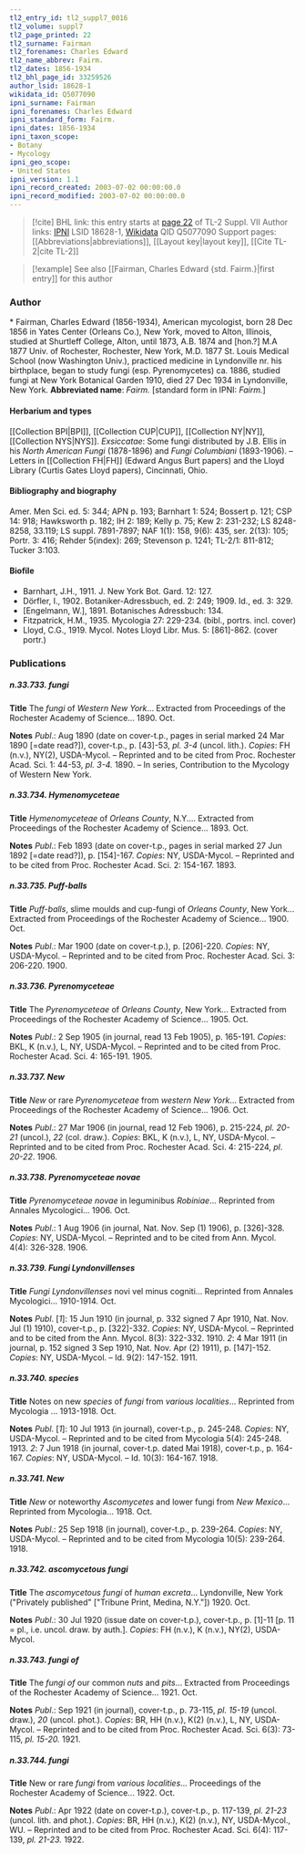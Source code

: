 ```yaml
---
tl2_entry_id: tl2_suppl7_0016
tl2_volume: suppl7
tl2_page_printed: 22
tl2_surname: Fairman
tl2_forenames: Charles Edward
tl2_name_abbrev: Fairm.
tl2_dates: 1856-1934
tl2_bhl_page_id: 33259526
author_lsid: 18628-1
wikidata_id: Q5077090
ipni_surname: Fairman
ipni_forenames: Charles Edward
ipni_standard_form: Fairm.
ipni_dates: 1856-1934
ipni_taxon_scope: 
- Botany
- Mycology
ipni_geo_scope: 
- United States
ipni_version: 1.1
ipni_record_created: 2003-07-02 00:00:00.0
ipni_record_modified: 2003-07-02 00:00:00.0
---
```


> [!cite] BHL link: this entry starts at [page 22](https://www.biodiversitylibrary.org/page/33259526) of TL-2 Suppl. VII
> Author links: [IPNI](https://www.ipni.org/a/18628-1) LSID 18628-1, [Wikidata](https://www.wikidata.org/wiki/Q5077090) QID Q5077090
> Support pages: [[Abbreviations|abbreviations]], [[Layout key|layout key]], [[Cite TL-2|cite TL-2]]

> [!example] See also [[Fairman, Charles Edward {std. Fairm.}|first entry]] for this author

### Author

\* Fairman, Charles Edward (1856-1934), American mycologist, born 28 Dec 1856 in Yates Center (Orleans Co.), New York, moved to Alton, Illinois, studied at Shurtleff College, Alton, until 1873, A.B. 1874 and \[hon.?\] M.A 1877 Univ. of Rochester, Rochester, New York, M.D. 1877 St. Louis Medical School (now Washington Univ.), practiced medicine in Lyndonville nr. his birthplace, began to study fungi (esp. Pyrenomycetes) ca. 1886, studied fungi at New York Botanical Garden 1910, died 27 Dec 1934 in Lyndonville, New York. 
**Abbreviated name**: *Fairm.* \[standard form in IPNI: *Fairm.*\]

#### Herbarium and types

[[Collection BPI|BPI]], [[Collection CUP|CUP]], [[Collection NY|NY]], [[Collection NYS|NYS]].
*Exsiccatae*: Some fungi distributed by J.B. Ellis in his *North American Fungi* (1878-1896) and *Fungi Columbiani* (1893-1906). – Letters in [[Collection FH|FH]] (Edward Angus Burt papers) and the Lloyd Library (Curtis Gates Lloyd papers), Cincinnati, Ohio.

#### Bibliography and biography

Amer. Men Sci. ed. 5: 344; APN p. 193; Barnhart 1: 524; Bossert p. 121; CSP 14: 918; Hawksworth p. 182; IH 2: 189; Kelly p. 75; Kew 2: 231-232; LS 8248-8258, 33.119; LS suppl. 7891-7897; NAF 1(1): 158, 9(6): 435, ser. 2(13): 105; Portr. 3: 416; Rehder 5(index): 269; Stevenson p. 1241; TL-2/1: 811-812; Tucker 3:103.

#### Biofile

- Barnhart, J.H., 1911. J. New York Bot. Gard. 12: 127.
- Dörfler, I., 1902. Botaniker-Adressbuch, ed. 2: 249; 1909. Id., ed. 3: 329.
- \[Engelmann, W.\], 1891. Botanisches Adressbuch: 134.
- Fitzpatrick, H.M., 1935. Mycologia 27: 229-234. (bibl., portrs. incl. cover)
- Lloyd, C.G., 1919. Mycol. Notes Lloyd Libr. Mus. 5: \[861\]-862. (cover portr.)

### Publications

##### n.33.733. fungi

**Title**
The *fungi* of *Western New York*... Extracted from Proceedings of the Rochester Academy of Science... 1890. Oct.

**Notes**
*Publ*.: Aug 1890 (date on cover-t.p., pages in serial marked 24 Mar 1890 \[=date read?\]), cover-t.p., p. \[43\]-53, *pl. 3-4* (uncol. lith.). *Copies*: FH (n.v.), NY(2), USDA-Mycol. – Reprinted and to be cited from Proc. Rochester Acad. Sci. 1: 44-53, *pl. 3-4.* 1890. – In series, Contribution to the Mycology of Western New York.

##### n.33.734. Hymenomyceteae

**Title**
*Hymenomyceteae* of *Orleans County*, N.Y.... Extracted from Proceedings of the Rochester Academy of Science... 1893. Oct.

**Notes**
*Publ*.: Feb 1893 (date on cover-t.p., pages in serial marked 27 Jun 1892 \[=date read?\]), p. \[154\]-167. *Copies*: NY, USDA-Mycol. – Reprinted and to be cited from Proc. Rochester Acad. Sci. 2: 154-167. 1893.

##### n.33.735. Puff-balls

**Title**
*Puff-balls*, slime moulds and cup-fungi of *Orleans County*, New York... Extracted from Proceedings of the Rochester Academy of Science... 1900. Oct.

**Notes**
*Publ*.: Mar 1900 (date on cover-t.p.), p. \[206\]-220. *Copies*: NY, USDA-Mycol. – Reprinted and to be cited from Proc. Rochester Acad. Sci. 3: 206-220. 1900.

##### n.33.736. Pyrenomyceteae

**Title**
The *Pyrenomyceteae* of *Orleans County*, New York... Extracted from Proceedings of the Rochester Academy of Science... 1905. Oct.

**Notes**
*Publ*.: 2 Sep 1905 (in journal, read 13 Feb 1905), p. 165-191. *Copies*: BKL, K (n.v.), L, NY, USDA-Mycol. – Reprinted and to be cited from Proc. Rochester Acad. Sci. 4: 165-191. 1905.

##### n.33.737. New

**Title**
*New* or rare *Pyrenomyceteae* from *western New York*... Extracted from Proceedings of the Rochester Academy of Science... 1906. Oct.

**Notes**
*Publ*.: 27 Mar 1906 (in journal, read 12 Feb 1906), p. 215-224, *pl. 20-21* (uncol.), *22* (col. draw.). *Copies*: BKL, K (n.v.), L, NY, USDA-Mycol. – Reprinted and to be cited from Proc. Rochester Acad. Sci. 4: 215-224, *pl*. *20-22*. 1906.

##### n.33.738. Pyrenomyceteae novae

**Title**
*Pyrenomyceteae novae* in leguminibus *Robiniae*... Reprinted from Annales Mycologici... 1906. Oct.

**Notes**
*Publ*.: 1 Aug 1906 (in journal, Nat. Nov. Sep (1) 1906), p. \[326\]-328. *Copies*: NY, USDA-Mycol. – Reprinted and to be cited from Ann. Mycol. 4(4): 326-328. 1906.

##### n.33.739. Fungi Lyndonvillenses

**Title**
*Fungi Lyndonvillenses* novi vel minus cogniti... Reprinted from Annales Mycologici... 1910-1914. Oct.

**Notes**
*Publ*. \[*1*\]: 15 Jun 1910 (in journal, p. 332 signed 7 Apr 1910, Nat. Nov. Jul (1) 1910), cover-t.p., p. \[322\]-332. *Copies*: NY, USDA-Mycol. – Reprinted and to be cited from the Ann. Mycol. 8(3): 322-332. 1910.
*2*: 4 Mar 1911 (in journal, p. 152 signed 3 Sep 1910, Nat. Nov. Apr (2) 1911), p. \[147\]-152.
*Copies*: NY, USDA-Mycol. – Id. 9(2): 147-152. 1911.

##### n.33.740. species

**Title**
Notes on new *species* of *fungi* from *various localities*... Reprinted from Mycologia ... 1913-1918. Oct.

**Notes**
*Publ*. \[*1*\]: 10 Jul 1913 (in journal), cover-t.p., p. 245-248. *Copies*: NY, USDA-Mycol. – Reprinted and to be cited from Mycologia 5(4): 245-248. 1913.
*2*: 7 Jun 1918 (in journal, cover-t.p. dated Mai 1918), cover-t.p., p. 164-167. *Copies*: NY, USDA-Mycol. – Id. 10(3): 164-167. 1918.

##### n.33.741. New

**Title**
*New* or noteworthy *Ascomycetes* and lower fungi from *New Mexico*... Reprinted from Mycologia... 1918. Oct.

**Notes**
*Publ*.: 25 Sep 1918 (in journal), cover-t.p., p. 239-264. *Copies*: NY, USDA-Mycol. – Reprinted and to be cited from Mycologia 10(5): 239-264. 1918.

##### n.33.742. ascomycetous fungi

**Title**
The *ascomycetous fungi* of *human excreta*... Lyndonville, New York ("Privately published" \["Tribune Print, Medina, N.Y."\]) 1920. Oct.

**Notes**
*Publ*.: 30 Jul 1920 (issue date on cover-t.p.), cover-t.p., p. \[1\]-11 \[p. 11 = pl., i.e. uncol. draw. by auth.\]. *Copies*: FH (n.v.), K (n.v.), NY(2), USDA-Mycol.

##### n.33.743. fungi of

**Title**
The *fungi of* our common *nuts* and *pits*... Extracted from Proceedings of the Rochester Academy of Science... 1921. Oct.

**Notes**
*Publ*.: Sep 1921 (in journal), cover-t.p., p. 73-115, *pl. 15-19* (uncol. draw.), *20* (uncol. phot.). *Copies*: BR, HH (n.v.), K(2) (n.v.), L, NY, USDA-Mycol. – Reprinted and to be cited from Proc. Rochester Acad. Sci. 6(3): 73-115, *pl. 15-20.* 1921.

##### n.33.744. fungi

**Title**
New or rare *fungi* from *various localities*... Proceedings of the Rochester Academy of Science... 1922. Oct.

**Notes**
*Publ*.: Apr 1922 (date on cover-t.p.), cover-t.p., p. 117-139, *pl. 21-23* (uncol. lith. and phot.).
*Copies*: BR, HH (n.v.), K(2) (n.v.), NY, USDA-Mycol., WU. – Reprinted and to be cited from Proc. Rochester Acad. Sci. 6(4): 117-139, *pl. 21-23.* 1922.


